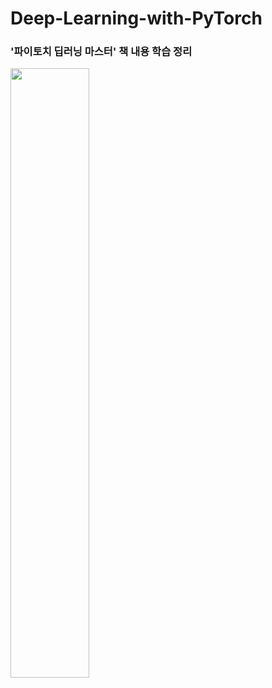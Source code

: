 # Deep-Learning-with-PyTorch

### '파이토치 딥러닝 마스터' 책 내용 학습 정리
<img src = "https://user-images.githubusercontent.com/107118671/188442659-e7e9ff74-1a8c-4d8f-97fa-4970a8a3ca2f.jpg" width="50%" height="50%">
